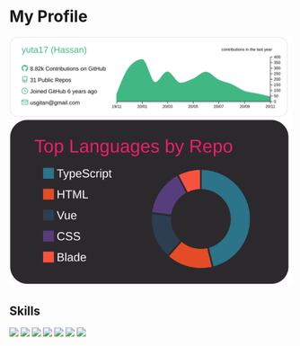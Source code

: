 # My Profile
[![](https://raw.githubusercontent.com/k-logic24/k-logic24/master/profile-summary-card-output/vue/0-profile-details.svg)](https://github.com/vn7n24fzkq/github-profile-summary-cards)
[![](https://raw.githubusercontent.com/k-logic24/k-logic24/master/profile-summary-card-output/monokai/1-repos-per-language.svg)](https://github.com/vn7n24fzkq/github-profile-summary-cards)
## Skills
[![](https://img.shields.io/badge/-JavaScript-000?style=flat&logo=javascript)](https://github.com/k-logic24)
[![](https://img.shields.io/badge/-TypeScript-000?style=flat&logo=typescript)](https://github.com/k-logic24)
[![](https://img.shields.io/badge/-React.js-000?style=flat&logo=react)](https://github.com/k-logic24)
[![](https://img.shields.io/badge/-Next.js-000?style=flat&logo=Next.js)](https://github.com/k-logic24)
[![](https://img.shields.io/badge/-Gatsby.js-000?style=flat&logo=Gatsby)](https://github.com/k-logic24)
[![](https://img.shields.io/badge/-Vue.js-000?style=flat&logo=vue.js)](https://github.com/k-logic24)
[![](https://img.shields.io/badge/-Nuxt.js-000?style=flat&logo=Nuxt.js)](https://github.com/k-logic24)
